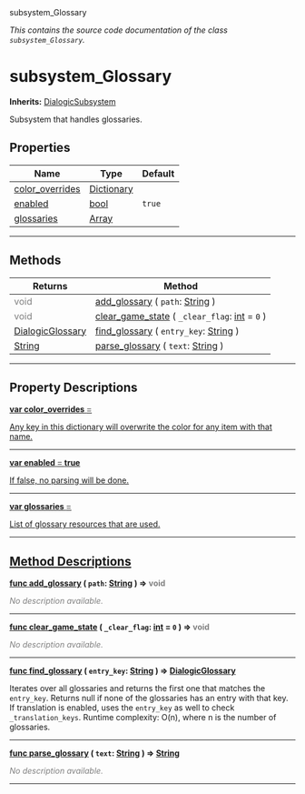 
<div class="header-banner purple">
<div class="header-label purple">subsystem_Glossary</div>
</div>

*This contains the source code documentation of the class `subsystem_Glossary`.*
        
# subsystem_Glossary
**Inherits:** [DialogicSubsystem](class_dialogicsubsystem.md)

Subsystem that handles glossaries.
## Properties
Name | Type | Default 
--- | --- | --- 
[<span class="hljs-title">color_overrides</span>](#property-color_overrides) | [Dictionary](https://docs.godotengine.org/en/latest/classes/class_dictionary.html#class-dictionary) |   
[<span class="hljs-title">enabled</span>](#property-enabled) | [bool](https://docs.godotengine.org/en/latest/classes/class_bool.html#class-bool) |  `true` 
[<span class="hljs-title">glossaries</span>](#property-glossaries) | [Array](https://docs.godotengine.org/en/latest/classes/class_array.html#class-array) |   
--- 

## Methods
Returns | Method 
--- | --- 
<span style = "color: gray">void</span> | [<span class="hljs-title">add_glossary</span>](#method-add_glossary) ( `path`: [String](https://docs.godotengine.org/en/latest/classes/class_string.html#class-string) ) 
<span style = "color: gray">void</span> | [<span class="hljs-title">clear_game_state</span>](#method-clear_game_state) ( `_clear_flag`: [int](https://docs.godotengine.org/en/latest/classes/class_int.html#class-int) = `0` ) 
<span class="hljs-attribute">[DialogicGlossary](class_dialogicglossary.md)</span> | [<span class="hljs-title">find_glossary</span>](#method-find_glossary) ( `entry_key`: [String](https://docs.godotengine.org/en/latest/classes/class_string.html#class-string) ) 
<span class="hljs-attribute">[String](https://docs.godotengine.org/en/latest/classes/class_string.html#class-string)</span> | [<span class="hljs-title">parse_glossary</span>](#method-parse_glossary) ( `text`: [String](https://docs.godotengine.org/en/latest/classes/class_string.html#class-string) ) 
--- 
## Property Descriptions



<a class="header" id="property-color_overrides" href="#property-color_overrides">**<span class="hljs-attribute">var</span> <span class="hljs-title">color_overrides</span> <span style = "color: gray"> = </span> <unknown>** 



Any key in this dictionary will overwrite the color for any item with that name.

---



<a class="header" id="property-enabled" href="#property-enabled">**<span class="hljs-attribute">var</span> <span class="hljs-title">enabled</span> <span style = "color: gray"> = </span> true** 



If false, no parsing will be done.

---



<a class="header" id="property-glossaries" href="#property-glossaries">**<span class="hljs-attribute">var</span> <span class="hljs-title">glossaries</span> <span style = "color: gray"> = </span> <unknown>** 



List of glossary resources that are used.

---

## Method Descriptions



<a class="header" id="method-add_glossary" href="#method-add_glossary">**<span class="hljs-attribute">func</span> [<span class="hljs-title">add_glossary</span>](#method-add_glossary) ( `path`: [String](https://docs.godotengine.org/en/latest/classes/class_string.html#class-string) )</a>  ⇒ <span style = "color: gray">void</span>** 



 <span style = "color: gray">*No description available.*</span> 

---



<a class="header" id="method-clear_game_state" href="#method-clear_game_state">**<span class="hljs-attribute">func</span> [<span class="hljs-title">clear_game_state</span>](#method-clear_game_state) ( `_clear_flag`: [int](https://docs.godotengine.org/en/latest/classes/class_int.html#class-int) = `0` )</a>  ⇒ <span style = "color: gray">void</span>** 



 <span style = "color: gray">*No description available.*</span> 

---



<a class="header" id="method-find_glossary" href="#method-find_glossary">**<span class="hljs-attribute">func</span> [<span class="hljs-title">find_glossary</span>](#method-find_glossary) ( `entry_key`: [String](https://docs.godotengine.org/en/latest/classes/class_string.html#class-string) )</a>  ⇒ <span class="hljs-attribute">[DialogicGlossary](class_dialogicglossary.md)</span>** 



Iterates over all glossaries and returns the first one that matches the `entry_key`.  Returns null if none of the glossaries has an entry with that key. If translation is enabled, uses the `entry_key` as well to check `_translation_keys`.  Runtime complexity: O(n), where n is the number of glossaries.

---



<a class="header" id="method-parse_glossary" href="#method-parse_glossary">**<span class="hljs-attribute">func</span> [<span class="hljs-title">parse_glossary</span>](#method-parse_glossary) ( `text`: [String](https://docs.godotengine.org/en/latest/classes/class_string.html#class-string) )</a>  ⇒ <span class="hljs-attribute">[String](https://docs.godotengine.org/en/latest/classes/class_string.html#class-string)</span>** 



 <span style = "color: gray">*No description available.*</span> 

---

